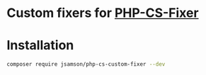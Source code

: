 # Custom fixers for [PHP-CS-Fixer](https://github.com/FriendsOfPHP/PHP-CS-Fixer)

# Installation

```bash
composer require jsamson/php-cs-custom-fixer --dev
```